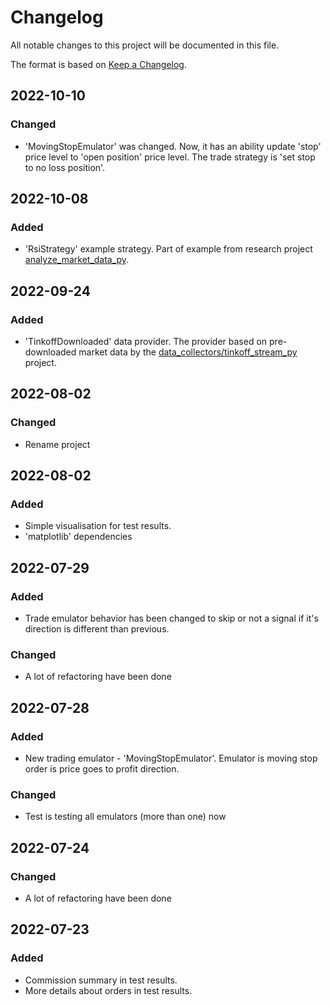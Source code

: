 # Changelog

All notable changes to this project will be documented in this file.

The format is based on [Keep a Changelog](https://keepachangelog.com/en/1.0.0/).

## 2022-10-10
### Changed
- 'MovingStopEmulator' was changed. Now, it has an ability update 'stop' price level to 'open position' price level.
The trade strategy is 'set stop to no loss position'. 


## 2022-10-08
### Added
- 'RsiStrategy' example strategy. Part of example from research project 
[analyze_market_data_py](https://github.com/EIDiamond/invest-tools/tree/main/research/analyze_market_data_py).  


## 2022-09-24
### Added
- 'TinkoffDownloaded' data provider. The provider based on pre-downloaded market data by the 
[data_collectors/tinkoff_stream_py](https://github.com/EIDiamond/invest-tools/tree/main/data_collectors/tinkoff_stream_py) 
project.  


## 2022-08-02
### Changed
- Rename project


## 2022-08-02
### Added
- Simple visualisation for test results.
- 'matplotlib' dependencies 

## 2022-07-29
### Added
- Trade emulator behavior has been changed to skip or not a signal if it's direction is different than previous. 
### Changed
- A lot of refactoring have been done

## 2022-07-28
### Added
- New trading emulator - 'MovingStopEmulator'. Emulator is moving stop order is price goes to profit direction.
### Changed
- Test is testing all emulators (more than one) now

## 2022-07-24
### Changed
- A lot of refactoring have been done

## 2022-07-23
### Added
- Commission summary in test results.
- More details about orders in test results.


